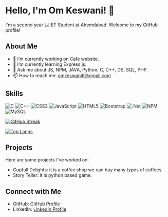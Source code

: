 # Hello, I'm Om Keswani! 👋

I'm a second year LJIET Student  at Ahemdabad. Welcome to my GitHub profile!

## About Me

- 🔭 I’m currently working on Cafe website.
- 🌱 I’m currently learning Express.js.
- 💬 Ask me about JS, NPM, JAVA, Python, C, C++, DS, SQL, PHP.
- 📫 How to reach me: omkeswani6@gmail.com
  
## Skills

![C](https://img.shields.io/badge/c-%2300599C.svg?style=for-the-badge&logo=c&logoColor=white) ![C++](https://img.shields.io/badge/c++-%2300599C.svg?style=for-the-badge&logo=c%2B%2B&logoColor=white) ![CSS3](https://img.shields.io/badge/css3-%231572B6.svg?style=for-the-badge&logo=css3&logoColor=white) ![JavaScript](https://img.shields.io/badge/javascript-%23323330.svg?style=for-the-badge&logo=javascript&logoColor=%23F7DF1E) ![HTML5](https://img.shields.io/badge/html5-%23E34F26.svg?style=for-the-badge&logo=html5&logoColor=white) ![Bootstrap](https://img.shields.io/badge/bootstrap-%23563D7C.svg?style=for-the-badge&logo=bootstrap&logoColor=white) ![.Net](https://img.shields.io/badge/.NET-5C2D91?style=for-the-badge&logo=.net&logoColor=white) ![NPM](https://img.shields.io/badge/NPM-%23000000.svg?style=for-the-badge&logo=npm&logoColor=white) ![MySQL](https://img.shields.io/badge/mysql-%2300f.svg?style=for-the-badge&logo=mysql&logoColor=white) 


[![GitHub Streak](http://github-readme-streak-stats.herokuapp.com?user=Omkeswani27&theme=buefy)](https://git.io/streak-stats)

[![Top Langs](https://github-readme-stats.vercel.app/api/top-langs/?username=Omkeswani27&layout=compact&theme=buefy)](https://github.com/anuraghazra/github-readme-stats)
## Projects

Here are some projects I've worked on:

- Cupfull Delights: it is a coffee shop we can buy many types of coffees.
- Story Teller: it is python based game.



## Connect with Me

- GitHub: [GitHub Profile](https://github.com/Omkeswani27)
- LinkedIn: [LinkedIn Profile](https://www.linkedin.com/in/om-keswani-4995262a5?utm_source=share&utm_campaign=share_via&utm_content=profile&utm_medium=android_app)
